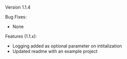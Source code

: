 Version 1.1.4

Bug Fixes:
- None

Features (1.1.x):
- Logging added as optional parameter on intitalization
- Updated readme with an example project